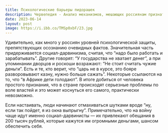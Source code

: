 ```yaml
---
title: Психологические барьеры пидорашек
description: Червепедия - Анализ механизмов, мешающих россиянам признать проблемы страны.
date: 2023-06-14
layout: post
image: https://i.ibb.co/TMSp0xbF/23.jpg
---
```


<p>Удивительно, как много у россиян уровней психологической защиты, препятствующих осознанию очевидных фактов. Значительная часть придерживается социал-дарвинизма, считая, что “надо было работать и зарабатывать”. Другие говорят: “У государства не хватает денег”, а при упоминании дворцов и роскоши возражают: “Не стоит считать чужие деньги”. Есть и те, кто верит, что “царь не в курсе, это бояре разворовывают казну, нужно больше сажать”. Некоторые ссылаются на то, что “в Африке дети голодают”. В итоге добиться от человека простого признания, что в стране происходят серьезные проблемы по воле властей и это может коснуться его самого, практически невозможно.</p>

<p>Если настаивать, люди начинают отмахиваться шутками вроде “ну, если так пойдет, я из окна выпрыгну”. Примечательно, что на войну чаще идут именно социал-дарвинисты — их привлекают обещания в 200 тысяч рублей, которые кажутся им огромными деньгами, шансом обеспечить себя.</p>